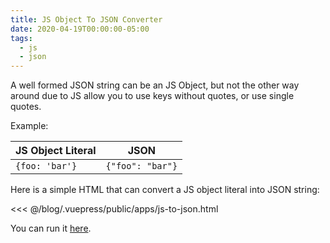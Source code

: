 ```yaml
---
title: JS Object To JSON Converter
date: 2020-04-19T00:00:00-05:00
tags:
  - js
  - json
---
```


A well formed JSON string can be an JS Object, but not the other way around due to JS allow you to use keys without quotes, or use single quotes.

Example:

| JS Object Literal | JSON |
| ------------- | ------------- |
| ```{foo: 'bar'}```  | ```{"foo": "bar"}```  |

Here is a simple HTML that can convert a JS object literal into JSON string:

<<< @/blog/.vuepress/public/apps/js-to-json.html

You can run it [here](/apps/js-to-json.html).
